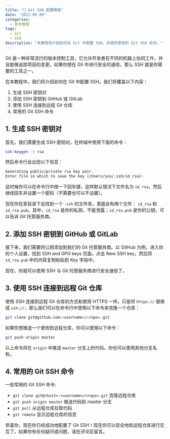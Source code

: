 ```yaml
---
title: "🔐 Git SSH 配置教程"
date: "2022-05-09"
categories:
  - 技术教程
tags:
  - Git
  - SSH
description: "本教程将介绍如何在 Git 中配置 SSH，并提供常用的 Git SSH 命令。"
---
```


Git 是一种非常流行的版本控制工具，它允许开发者在不同的机器上协同工作，并且能够追踪项目的变更。如果你想在 Git 中进行安全的通信，那么 SSH 就是你需要的工具之一。

在本教程中，我们将介绍如何在 Git 中配置 SSH。我们将覆盖以下内容：

1. 生成 SSH 密钥对
2. 添加 SSH 密钥到 GitHub 或 GitLab
3. 使用 SSH 连接到远程 Git 仓库
4. 常用的 Git SSH 命令

## 1. 生成 SSH 密钥对

首先，我们需要生成 SSH 密钥对。在终端中使用下面的命令：

```bash
ssh-keygen -t rsa
```

然后命令行会出现以下信息：

```bash
Generating public/private rsa key pair.
Enter file in which to save the key (/Users/you/.ssh/id_rsa):
```

这时候你可以在命令行中按一下回车键，这样默认情况下文件名为 `id_rsa`，然后继续回车并设置一个密码（不需要也可以不设置）。

现在你在家目录下会找到一个 `.ssh` 的文件夹，里面会有两个文件： `id_rsa` 和 `id_rsa.pub`。其中，`id_rsa` 是你的私钥，不能泄露；`id_rsa.pub` 是你的公钥，可以告诉 Git 托管服务商。

## 2. 添加 SSH 密钥到 GitHub 或 GitLab

接下来，我们需要将公钥添加到我们的 Git 托管服务商。以 GitHub 为例，进入你的个人设置，找到 SSH and GPG keys 页面，点击 New SSH key，然后将 `id_rsa.pub` 中的内容复制粘贴到 Key 字段中。

现在，你就可以使用 SSH 与 Git 托管服务商进行安全通信了。

## 3. 使用 SSH 连接到远程 Git 仓库

使用 SSH 连接到远程 Git 仓库的方式和使用 HTTPS 一样。只是将 `https://` 替换成 `ssh://`，那么我们可以在命令行中使用以下命令来克隆一个仓库：

```bash
git clone git@github.com:<username>/<repo>.git
```

如果你想推送一个更改到远程仓库，你可以使用以下命令：

```bash
git push origin master
```

以上命令将在 `origin` 中推送 `master` 分支上的代码。你也可以使用其他分支名称。

## 4. 常用的 Git SSH 命令

一些常用的 Git SSH 命令:

- `git clone git@<host>:<username>/<repo>.git` 克隆远程仓库
- `git push origin master` 推送代码到 master 分支
- `git pull` 从远程仓库拉取代码
- `git remote` 显示远程仓库的信息

恭喜你，现在你已经成功地配置了 Git SSH！现在你可以安全地和远程仓库进行交互了。如果你有任何疑问或问题，请在评论区留言。